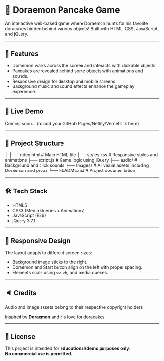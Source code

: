 # 🍰 Doraemon Pancake Game

An interactive web-based game where Doraemon hunts for his favorite doracakes hidden behind various objects! Built with HTML, CSS, JavaScript, and jQuery.

---


## 🧩 Features

- Doraemon walks across the screen and interacts with clickable objects.
- Pancakes are revealed behind some objects with animations and sounds.
- Responsive design for desktop and mobile screens.
- Background music and sound effects enhance the gameplay experience.

---

## 🚀 Live Demo

Coming soon... (or add your GitHub Pages/Netlify/Vercel link here)

---

## 📁 Project Structure

│
├── index.html # Main HTML file
├── styles.css # Responsive styles and animations
├── script.js # Game logic using jQuery
├── audio/ # Background and click sounds
├── Images/ # All visual assets including Doraemon and props
└── README.md # Project documentation


---

## 🛠️ Tech Stack

- HTML5
- CSS3 (Media Queries + Animations)
- JavaScript (ES6)
- jQuery 3.7.1

---

## 📱 Responsive Design

The layout adapts to different screen sizes:
- Background image sticks to the right.
- Doraemon and Start button align on the left with proper spacing.
- Elements scale using `vw`, `vh`, and media queries.

---

## 🔈 Credits

Audio and image assets belong to their respective copyright holders.

Inspired by **Doraemon** and his love for doracakes.

---

## 📄 License

This project is intended for **educational/demo purposes only**.  
**No commercial use is permitted.**

